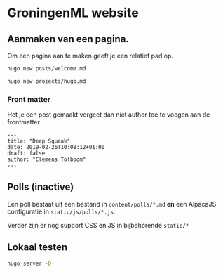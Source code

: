 # GroningenML website

## Aanmaken van een pagina.

Om een pagina aan te maken geeft je een relatief pad op.

```bash
hugo new posts/welcome.md

hugo new projects/hugo.md
```

### Front matter

Het je een post gemaakt vergeet dan niet author toe te voegen aan de frontmatter

```frontmatter
---
title: "Deep Squeak"
date: 2019-02-26T10:08:12+01:00
draft: false
author: "Clemens Tolboom"
---
```

## Polls (inactive)

Een poll bestaat uit een bestand in `content/polls/*.md` **en** een AlpacaJS configuratie in `static/js/polls/*.js`.

Verder zijn er nog support CSS en JS in bijbehorende `static/*`

## Lokaal testen

```bash
hugo server -D
```
